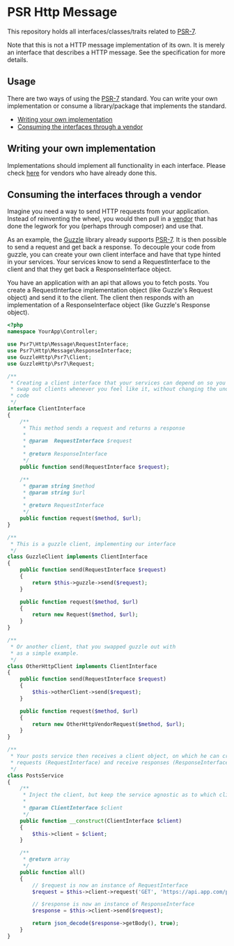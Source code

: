PSR Http Message
================

This repository holds all interfaces/classes/traits related to
[PSR-7](http://www.php-fig.org/psr/psr-7/).

Note that this is not a HTTP message implementation of its own. It is merely an
interface that describes a HTTP message. See the specification for more details.

Usage
-----

There are two ways of using the [PSR-7](http://www.php-fig.org/psr/psr-7) standard. You can write your own implementation or consume a library/package that implements the standard.

* [Writing your own implementation](#implementation)
* [Consuming the interfaces through a vendor](#consuming-through-vendor)

<a name="implementation"></a>
## Writing your own implementation
Implementations should implement all functionality in each interface. Please check [here](https://packagist.org/providers/psr/http-message-implementation) for vendors who have already done this.

<a name="consuming-through-vendor"></a>
## Consuming the interfaces through a vendor
Imagine you need a way to send HTTP requests from your application. Instead of reinventing the wheel, you would then pull in a [vendor](https://packagist.org/providers/psr/http-message-implementation) that has done the legwork for you (perhaps through composer) and use that.

As an example, the [Guzzle](https://github.com/guzzle/guzzle) library already supports [PSR-7](http://www.php-fig.org/psr/psr-7). It is then possible to send a request and get back a response.
To decouple your code from guzzle, you can create your own client interface
and have that type hinted in your services. Your services know to send a RequestInterface to the client and that they get back a ResponseInterface object.

You have an application with an api that allows you to fetch posts. You create a RequestInterface implementation object (like Guzzle's Request object) and send it to the client. The client then responds with an implementation of a ResponseInterface object (like Guzzle's Response object).

```php
<?php
namespace YourApp\Controller;

use Psr7\Http\Message\RequestInterface;
use Psr7\Http\Message\ResponseInterface;
use GuzzleHttp\Psr7\Client;
use GuzzleHttp\Psr7\Request;

/**
 * Creating a client interface that your services can depend on so you can 
 * swap out clients whenever you feel like it, without changing the underlying 
 * code
 */
interface ClientInterface
{
    /**
     * This method sends a request and returns a response
     * 
     * @param  RequestInterface $request
     * 
     * @return ResponseInterface
     */
    public function send(RequestInterface $request);

    /**
     * @param string $method
     * @param string $url
     * 
     * @return RequestInterface
     */
    public function request($method, $url);
}

/**
 * This is a guzzle client, implementing our interface
 */
class GuzzleClient implements ClientInterface
{
    public function send(RequestInterface $request)
    {
        return $this->guzzle->send($request);
    }

    public function request($method, $url)
    {
        return new Request($method, $url);
    }
}

/**
 * Or another client, that you swapped guzzle out with
 * as a simple example.
 */
class OtherHttpClient implements ClientInterface
{
    public function send(RequestInterface $request)
    {
        $this->otherClient->send($request);
    }

    public function request($method, $url)
    {
        return new OtherHttpVendorRequest($method, $url);
    }
}

/**
 * Your posts service then receives a client object, on which he can create 
 * requests (RequestInterface) and receive responses (ResponseInterface)
 */
class PostsService
{
    /**
     * Inject the client, but keep the service agnostic as to which client it is using.
     * 
     * @param ClientInterface $client
     */
    public function __construct(ClientInterface $client)
    {
        $this->client = $client;
    }

    /**
     * @return array
     */
    public function all()
    {
        // $request is now an instance of RequestInterface
        $request = $this->client->request('GET', 'https://api.app.com/posts');

        // $response is now an instance of ResponseInterface
        $response = $this->client->send($request);

        return json_decode($response->getBody(), true);
    }
}
